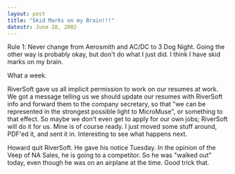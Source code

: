 ```yaml
---
layout: post
title: "Skid Marks on my Brain!!!"
datestr: June 28, 2002
---
```


Rule 1: Never change from Aerosmith and AC/DC to 3 Dog Night. Going the other
way is probably okay, but don't do what I just did. I think I have skid marks
on my brain.

What a week.

RiverSoft gave us all implicit permission to work on our resumes at work. We got a
message telling us we should update our resumes with RiverSoft info and forward
them to the company secretary, so that &quot;we can be represented in the strongest
possible light to MicroMuse&quot;, or something to that effect. So maybe we
don't even get to apply for our own jobs; RiverSoft will do it for us. Mine
is of course ready. I just moved some stuff around, PDF'ed it, and sent it in.
Interesting to see what happens next.

Howard quit RiverSoft. He gave his notice Tuesday. In the opinion of the Veep
of NA Sales, he is going to a competitor. So he was &quot;walked out&quot; today,
even though he was on an airplane at the time. Good trick that.

